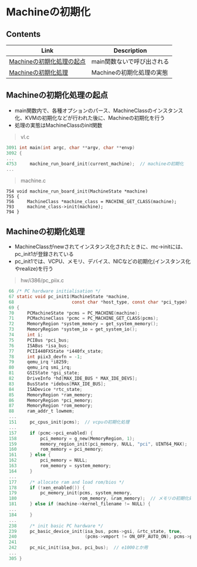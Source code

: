 # Machineの初期化


## Contents
| Link | Description |
| --- | --- |
| [Machineの初期化処理の起点](#starting-point-machine-init) | main関数ないで呼び出される |
| [Machineの初期化処理](#machine_init)                      | Machineの初期化処理の実態 |


<a name="starting-point-machine-init"></a>
## Machineの初期化処理の起点
* main関数内で、各種オプションのパース、MachineClassのインスタンス化、KVMの初期化などが行われた後に、Machineの初期化を行う
* 処理の実態はMachineClassのinit関数
> vl.c
``` c
3091 int main(int argc, char **argv, char **envp)
3092 {
...
4753     machine_run_board_init(current_machine);  // machineの初期化
...
```

> machine.c
```
754 void machine_run_board_init(MachineState *machine)
755 {
756     MachineClass *machine_class = MACHINE_GET_CLASS(machine);
793     machine_class->init(machine);
794 }
```


<a name="machine-init"></a>
## Machineの初期化処理
* MachineClassがnewされてインスタンス化されたときに、mc->initには、pc_init1が登録されている
* pc_init1では、VCPU、メモリ、デバイス、NICなどの初期化(インスタンス化やrealize)を行う
> hw/i386/pc_piix.c
``` c
 66 /* PC hardware initialisation */
 67 static void pc_init1(MachineState *machine,
 68                      const char *host_type, const char *pci_type)
 69 {
 70     PCMachineState *pcms = PC_MACHINE(machine);
 71     PCMachineClass *pcmc = PC_MACHINE_GET_CLASS(pcms);
 72     MemoryRegion *system_memory = get_system_memory();
 73     MemoryRegion *system_io = get_system_io();
 74     int i;
 75     PCIBus *pci_bus;
 76     ISABus *isa_bus;
 77     PCII440FXState *i440fx_state;
 78     int piix3_devfn = -1;
 79     qemu_irq *i8259;
 80     qemu_irq smi_irq;
 81     GSIState *gsi_state;
 82     DriveInfo *hd[MAX_IDE_BUS * MAX_IDE_DEVS];
 83     BusState *idebus[MAX_IDE_BUS];
 84     ISADevice *rtc_state;
 85     MemoryRegion *ram_memory;
 86     MemoryRegion *pci_memory;
 87     MemoryRegion *rom_memory;
 88     ram_addr_t lowmem;
 ...
 151     pc_cpus_init(pcms);  // vcpuの初期化処理
 ...
 157     if (pcmc->pci_enabled) {
 158         pci_memory = g_new(MemoryRegion, 1);
 159         memory_region_init(pci_memory, NULL, "pci", UINT64_MAX);
 160         rom_memory = pci_memory;
 161     } else {
 162         pci_memory = NULL;
 163         rom_memory = system_memory;
 164     }
 ...
 177     /* allocate ram and load rom/bios */
 178     if (!xen_enabled()) {
 179         pc_memory_init(pcms, system_memory,
 180                        rom_memory, &ram_memory);  // メモリの初期化処理
 181     } else if (machine->kernel_filename != NULL) {
 ...
 184     }
 ...
 238     /* init basic PC hardware */
 239     pc_basic_device_init(isa_bus, pcms->gsi, &rtc_state, true,
 240                          (pcms->vmport != ON_OFF_AUTO_ON), pcms->pit, 0x4);  // 基本的なPIO用の初期化処理
 241
 242     pc_nic_init(isa_bus, pci_bus);  // e1000とか用
 ...
 305 }
```
